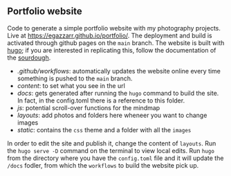 ## Portfolio website

Code to generate a simple portfolio website with my photography projects. 
Live at https://egazzarr.github.io/portfolio/. 
The deployment and build is activated through github pages on the `main` branch. 
The website is built with [hugo](https://gohugo.io); if you are interested in replicating this, follow the documentation of the [sourdough](https://github.com/Jack-alope/sourgough-starter).

- *.github/workflows*: automatically updates the website online every time something is pushed to the `main` branch. 
- *content*: to set what you see in the url
- *docs*: gets generated after running the `hugo` command to build the site. In fact, in the config.toml there is a reference to this folder. 
- *js*: potential scroll-over functions for the mindmap
- *layouts*: add photos and folders here wheneer you want to change images
- *static*: contains the `css` theme and a folder with all the `images`

In order to edit the site and publish it, change the content of `layouts`. Run the `hugo serve -D` command on the terminal to view local edits. Run `hugo` from the directory where you have the `config.toml` file and it will update the `/docs` fodler, from which the `workflows` to build the website pick up. 
